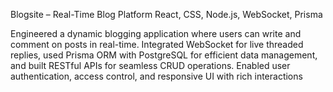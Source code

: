 Blogsite – Real-Time Blog Platform React, CSS, Node.js, WebSocket, Prisma

Engineered a dynamic blogging application where users can write and comment on posts in real-time.
Integrated WebSocket for live threaded replies, used Prisma ORM with PostgreSQL for efficient data
management, and built RESTful APIs for seamless CRUD operations. Enabled user authentication,
access control, and responsive UI with rich interactions
